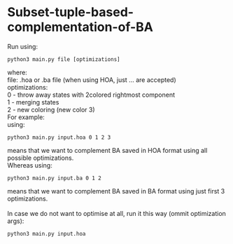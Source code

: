 # Subset-tuple-based-complementation-of-BA

Run using:
  ```
  python3 main.py file [optimizations]
  ```
  where:<br />
    file: .hoa or .ba file  (when using HOA, just ... are accepted)<br />
    optimizations:  <br />
                   0 - throw away states with 2colored rightmost component<br />
                   1 - merging states<br />
                   2 - new coloring (new color 3)<br />
For example:<br />
  using:<br />
  ```
  python3 main.py input.hoa 0 1 2 3
  ```
  means that we want to complement BA saved in HOA format using all possible optimizations.<br />
  Whereas using:<br />
   ```
  python3 main.py input.ba 0 1 2
  ```
  means that we want to complement BA saved in BA format using just first 3 optimizations.<br />
  <br />
  In case we do not want to optimise at all, run it this way (ommit optimization args):<br />
  ```
  python3 main.py input.hoa
  ```
